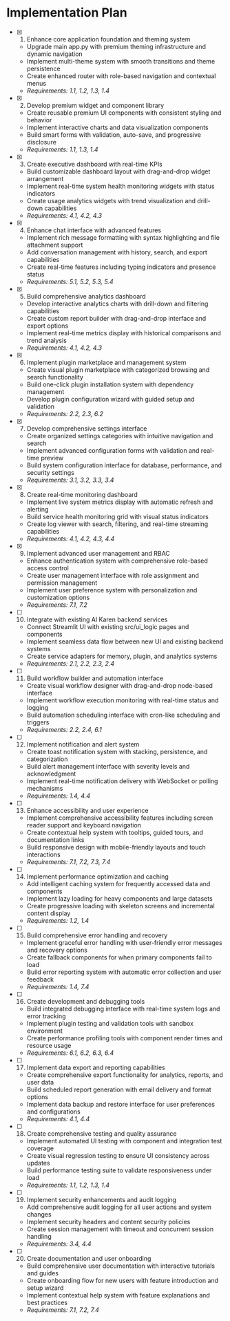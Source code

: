 # Implementation Plan

- [x] 1. Enhance core application foundation and theming system

  - Upgrade main app.py with premium theming infrastructure and dynamic navigation
  - Implement multi-theme system with smooth transitions and theme persistence
  - Create enhanced router with role-based navigation and contextual menus
  - _Requirements: 1.1, 1.2, 1.3, 1.4_

- [x] 2. Develop premium widget and component library

  - Create reusable premium UI components with consistent styling and behavior
  - Implement interactive charts and data visualization components
  - Build smart forms with validation, auto-save, and progressive disclosure
  - _Requirements: 1.1, 1.3, 1.4_

- [x] 3. Create executive dashboard with real-time KPIs

  - Build customizable dashboard layout with drag-and-drop widget arrangement
  - Implement real-time system health monitoring widgets with status indicators
  - Create usage analytics widgets with trend visualization and drill-down capabilities
  - _Requirements: 4.1, 4.2, 4.3_

- [x] 4. Enhance chat interface with advanced features

  - Implement rich message formatting with syntax highlighting and file attachment support
  - Add conversation management with history, search, and export capabilities
  - Create real-time features including typing indicators and presence status
  - _Requirements: 5.1, 5.2, 5.3, 5.4_

- [x] 5. Build comprehensive analytics dashboard

  - Develop interactive analytics charts with drill-down and filtering capabilities
  - Create custom report builder with drag-and-drop interface and export options
  - Implement real-time metrics display with historical comparisons and trend analysis
  - _Requirements: 4.1, 4.2, 4.3_

- [x] 6. Implement plugin marketplace and management system

  - Create visual plugin marketplace with categorized browsing and search functionality
  - Build one-click plugin installation system with dependency management
  - Develop plugin configuration wizard with guided setup and validation
  - _Requirements: 2.2, 2.3, 6.2_

- [x] 7. Develop comprehensive settings interface

  - Create organized settings categories with intuitive navigation and search
  - Implement advanced configuration forms with validation and real-time preview
  - Build system configuration interface for database, performance, and security settings
  - _Requirements: 3.1, 3.2, 3.3, 3.4_

- [x] 8. Create real-time monitoring dashboard

  - Implement live system metrics display with automatic refresh and alerting
  - Build service health monitoring grid with visual status indicators
  - Create log viewer with search, filtering, and real-time streaming capabilities
  - _Requirements: 4.1, 4.2, 4.3, 4.4_

- [x] 9. Implement advanced user management and RBAC

  - Enhance authentication system with comprehensive role-based access control
  - Create user management interface with role assignment and permission management
  - Implement user preference system with personalization and customization options
  - _Requirements: 7.1, 7.2_

- [ ] 10. Integrate with existing AI Karen backend services

  - Connect Streamlit UI with existing src/ui_logic pages and components
  - Implement seamless data flow between new UI and existing backend systems
  - Create service adapters for memory, plugin, and analytics systems
  - _Requirements: 2.1, 2.2, 2.3, 2.4_

- [ ] 11. Build workflow builder and automation interface

  - Create visual workflow designer with drag-and-drop node-based interface
  - Implement workflow execution monitoring with real-time status and logging
  - Build automation scheduling interface with cron-like scheduling and triggers
  - _Requirements: 2.2, 2.4, 6.1_

- [ ] 12. Implement notification and alert system

  - Create toast notification system with stacking, persistence, and categorization
  - Build alert management interface with severity levels and acknowledgment
  - Implement real-time notification delivery with WebSocket or polling mechanisms
  - _Requirements: 1.4, 4.4_

- [ ] 13. Enhance accessibility and user experience

  - Implement comprehensive accessibility features including screen reader support and keyboard navigation
  - Create contextual help system with tooltips, guided tours, and documentation links
  - Build responsive design with mobile-friendly layouts and touch interactions
  - _Requirements: 7.1, 7.2, 7.3, 7.4_

- [ ] 14. Implement performance optimization and caching

  - Add intelligent caching system for frequently accessed data and components
  - Implement lazy loading for heavy components and large datasets
  - Create progressive loading with skeleton screens and incremental content display
  - _Requirements: 1.2, 1.4_

- [ ] 15. Build comprehensive error handling and recovery

  - Implement graceful error handling with user-friendly error messages and recovery options
  - Create fallback components for when primary components fail to load
  - Build error reporting system with automatic error collection and user feedback
  - _Requirements: 1.4, 7.4_

- [ ] 16. Create development and debugging tools

  - Build integrated debugging interface with real-time system logs and error tracking
  - Implement plugin testing and validation tools with sandbox environment
  - Create performance profiling tools with component render times and resource usage
  - _Requirements: 6.1, 6.2, 6.3, 6.4_

- [ ] 17. Implement data export and reporting capabilities

  - Create comprehensive export functionality for analytics, reports, and user data
  - Build scheduled report generation with email delivery and format options
  - Implement data backup and restore interface for user preferences and configurations
  - _Requirements: 4.1, 4.4_

- [ ] 18. Create comprehensive testing and quality assurance

  - Implement automated UI testing with component and integration test coverage
  - Create visual regression testing to ensure UI consistency across updates
  - Build performance testing suite to validate responsiveness under load
  - _Requirements: 1.1, 1.2, 1.3, 1.4_

- [ ] 19. Implement security enhancements and audit logging

  - Add comprehensive audit logging for all user actions and system changes
  - Implement security headers and content security policies
  - Create session management with timeout and concurrent session handling
  - _Requirements: 3.4, 4.4_

- [ ] 20. Create documentation and user onboarding
  - Build comprehensive user documentation with interactive tutorials and guides
  - Create onboarding flow for new users with feature introduction and setup wizard
  - Implement contextual help system with feature explanations and best practices
  - _Requirements: 7.1, 7.2, 7.4_
